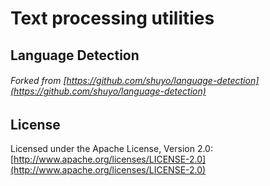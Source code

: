 # Text processing utilities

## Language Detection
###### Forked from [https://github.com/shuyo/language-detection](https://github.com/shuyo/language-detection)

## License

Licensed under the Apache License, Version 2.0: [http://www.apache.org/licenses/LICENSE-2.0](http://www.apache.org/licenses/LICENSE-2.0)